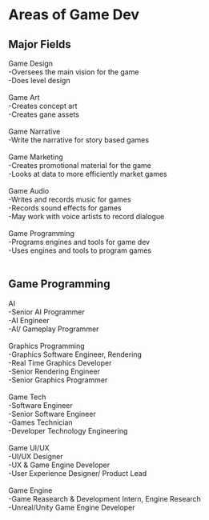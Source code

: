 # Areas of Game Dev <br>
## Major Fields<br>
Game Design<br>
  -Oversees the main vision for the game<br>
  -Does level design<br>
  <br>
Game Art<br>
  -Creates concept art<br>
  -Creates gane assets<br>
  <br>
Game Narrative<br>
  -Write the narrative for story based games<br>
  <br>
Game Marketing<br>
  -Creates promotional material for the game<br>
  -Looks at data to more efficiently market games<br>
  <br>
Game Audio<br>
  -Writes and records music for games<br>
  -Records sound effects for games<br>
  -May work with voice artists to record dialogue<br>
  <br>
Game Programming<br>
  -Programs engines and tools for game dev<br>
  -Uses engines and tools to program games<br>
  <br>

## Game Programming<br>
AI<br>
  -Senior AI Programmer<br>
  -AI Engineer<br>
  -AI/ Gameplay Programmer<br>
  <br>
Graphics Programming<br>
  -Graphics Software Engineer, Rendering<br>
  -Real Time Graphics Developer<br>
  -Senior Rendering Engineer<br>
  -Senior Graphics Programmer<br>
  <br>
Game Tech<br>
  -Software Engineer<br>
  -Senior Software Engineer<br>
  -Games Technician<br>
  -Developer Technology Engineering<br>
  <br>
Game UI/UX<br>
  -UI/UX Designer<br>
  -UX & Game Engine Developer<br>
  -User Experience Designer/ Product Lead<br>
  <br>
Game Engine<br>
  -Game Reasearch & Development Intern, Engine Research<br>
  -Unreal/Unity Game Engine Developer<br>
  <br>
